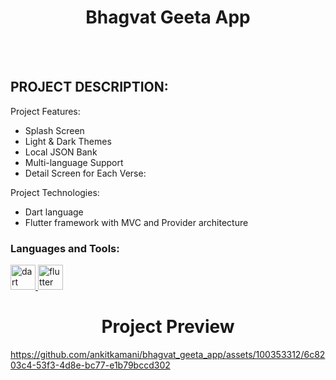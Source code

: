   <h1 align="center">Bhagvat Geeta App</h1>
<br></br>

## PROJECT DESCRIPTION:

Project Features:
- Splash Screen
- Light & Dark Themes
- Local JSON Bank
- Multi-language Support
- Detail Screen for Each Verse:
  
Project Technologies:
- Dart language
- Flutter framework with MVC and Provider architecture

<h3 align="left">Languages and Tools:</h3>
<p align="left"> <a href="https://dart.dev" target="_blank" rel="noreferrer"> <img src="https://www.vectorlogo.zone/logos/dartlang/dartlang-icon.svg" alt="dart" width="40" height="40"/> </a> <a href="https://flutter.dev" target="_blank" rel="noreferrer"> <img src="https://www.vectorlogo.zone/logos/flutterio/flutterio-icon.svg" alt="flutter" width="40" height="40"/> </a> </p>

<h1 align="center">Project Preview</h1>


https://github.com/ankitkamani/bhagvat_geeta_app/assets/100353312/6c8203c4-53f3-4d8e-bc77-e1b79bccd302

